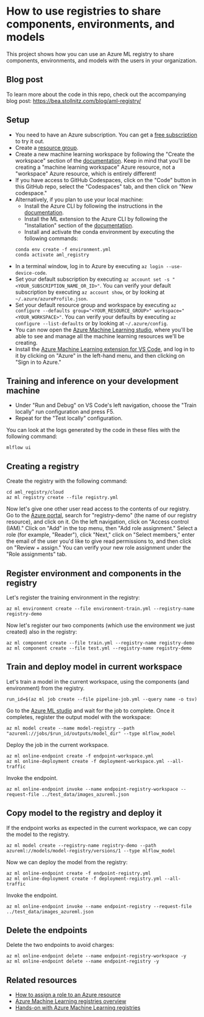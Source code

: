 # How to use registries to share components, environments, and models

This project shows how you can use an Azure ML registry to share components, environments, and models with the users in your organization.


## Blog post

To learn more about the code in this repo, check out the accompanying blog post: https://bea.stollnitz.com/blog/aml-registry/


## Setup

* You need to have an Azure subscription. You can get a [free subscription](https://azure.microsoft.com/en-us/free) to try it out.
* Create a [resource group](https://docs.microsoft.com/en-us/azure/azure-resource-manager/management/manage-resource-groups-portal).
* Create a new machine learning workspace by following the "Create the workspace" section of the [documentation](https://docs.microsoft.com/en-us/azure/machine-learning/quickstart-create-resources). Keep in mind that you'll be creating a "machine learning workspace" Azure resource, not a "workspace" Azure resource, which is entirely different!
* If you have access to GitHub Codespaces, click on the "Code" button in this GitHub repo, select the "Codespaces" tab, and then click on "New codespace."
* Alternatively, if you plan to use your local machine:
  * Install the Azure CLI by following the instructions in the [documentation](https://docs.microsoft.com/en-us/cli/azure/install-azure-cli).
  * Install the ML extension to the Azure CLI by following the "Installation" section of the [documentation](https://docs.microsoft.com/en-us/azure/machine-learning/how-to-configure-cli).
  * Install and activate the conda environment by executing the following commands:
  ```
  conda env create -f environment.yml
  conda activate aml_registry
  ```
* In a terminal window, log in to Azure by executing `az login --use-device-code`. 
* Set your default subscription by executing `az account set -s "<YOUR_SUBSCRIPTION_NAME_OR_ID>"`. You can verify your default subscription by executing `az account show`, or by looking at `~/.azure/azureProfile.json`.
* Set your default resource group and workspace by executing `az configure --defaults group="<YOUR_RESOURCE_GROUP>" workspace="<YOUR_WORKSPACE>"`. You can verify your defaults by executing `az configure --list-defaults` or by looking at `~/.azure/config`.
* You can now open the [Azure Machine Learning studio](https://ml.azure.com/), where you'll be able to see and manage all the machine learning resources we'll be creating.
* Install the [Azure Machine Learning extension for VS Code](https://marketplace.visualstudio.com/items?itemName=ms-toolsai.vscode-ai), and log in to it by clicking on "Azure" in the left-hand menu, and then clicking on "Sign in to Azure."


## Training and inference on your development machine

* Under "Run and Debug" on VS Code's left navigation, choose the "Train locally" run configuration and press F5.
* Repeat for the "Test locally" configuration.

You can look at the logs generated by the code in these files with the following command:

```
mlflow ui
```


## Creating a registry

Create the registry with the following command:

```
cd aml_registry/cloud
az ml registry create --file registry.yml
```

Now let's give one other user read access to the contents of our registry. Go to the [Azure portal](https://ms.portal.azure.com/), search for "registry-demo" (the name of our registry resource), and click on it. On the left navigation, click on "Access control (IAM)." Click on "Add" in the top menu, then "Add role assignment." Select a role (for example, "Reader"), click "Next," click on "Select members," enter the email of the user you'd like to give read permissions to, and then click on "Review + assign." You can verify your new role assignment under the "Role assignments" tab.


## Register environment and components in the registry

Let's register the training environment in the registry:

```
az ml environment create --file environment-train.yml --registry-name registry-demo
```

Now let's register our two components (which use the environment we just created) also in the registry:

```
az ml component create --file train.yml --registry-name registry-demo
az ml component create --file test.yml --registry-name registry-demo
```


## Train and deploy model in current workspace

Let's train a model in the current workspace, using the components (and environment) from the registry.

```
run_id=$(az ml job create --file pipeline-job.yml --query name -o tsv)
```

Go to the [Azure ML studio](https://ml.azure.com/) and wait for the job to complete. Once it completes, register the output model with the workspace:

```
az ml model create --name model-registry --path "azureml://jobs/$run_id/outputs/model_dir" --type mlflow_model
```

Deploy the job in the current workspace.

```
az ml online-endpoint create -f endpoint-workspace.yml
az ml online-deployment create -f deployment-workspace.yml --all-traffic
```

Invoke the endpoint.

```
az ml online-endpoint invoke --name endpoint-registry-workspace --request-file ../test_data/images_azureml.json
```


## Copy model to the registry and deploy it

If the endpoint works as expected in the current workspace, we can copy the model to the registry.

```
az ml model create --registry-name registry-demo --path azureml://models/model-registry/versions/1 --type mlflow_model
```

Now we can deploy the model from the registry:

```
az ml online-endpoint create -f endpoint-registry.yml
az ml online-deployment create -f deployment-registry.yml --all-traffic
```

Invoke the endpoint.

```
az ml online-endpoint invoke --name endpoint-registry --request-file ../test_data/images_azureml.json
```


## Delete the endpoints

Delete the two endpoints to avoid charges:

```
az ml online-endpoint delete --name endpoint-registry-workspace -y
az ml online-endpoint delete --name endpoint-registry -y
```


## Related resources

* [How to assign a role to an Azure resource](https://learn.microsoft.com/en-us/azure/role-based-access-control/role-assignments-steps)
* [Azure Machine Learning registries overview](https://learn.microsoft.com/en-us/azure/machine-learning/how-to-manage-registries?tabs=cli)
* [Hands-on with Azure Machine Learning registries](https://learn.microsoft.com/en-us/azure/machine-learning/how-to-share-models-pipelines-across-workspaces-with-registries?tabs=cli)
